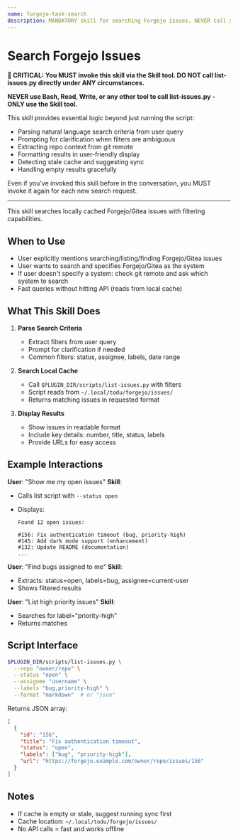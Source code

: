 ```yaml
---
name: forgejo-task-search
description: MANDATORY skill for searching Forgejo issues. NEVER call scripts/list-issues.py directly - ALWAYS use this skill via the Skill tool. Use when user wants to search Forgejo/Gitea issues. (plugin:forgejo@todu)
---
```


# Search Forgejo Issues

**🚨 CRITICAL: You MUST invoke this skill via the Skill tool. DO NOT call list-issues.py directly under ANY circumstances.**

**NEVER use Bash, Read, Write, or any other tool to call list-issues.py - ONLY use the Skill tool.**

This skill provides essential logic beyond just running the script:

- Parsing natural language search criteria from user query
- Prompting for clarification when filters are ambiguous
- Extracting repo context from git remote
- Formatting results in user-friendly display
- Detecting stale cache and suggesting sync
- Handling empty results gracefully

Even if you've invoked this skill before in the conversation, you MUST invoke it again for each new search request.

---

This skill searches locally cached Forgejo/Gitea issues with filtering capabilities.

## When to Use

- User explicitly mentions searching/listing/finding Forgejo/Gitea issues
- User wants to search and specifies Forgejo/Gitea as the system
- If user doesn't specify a system: check git remote and ask which system to search
- Fast queries without hitting API (reads from local cache)

## What This Skill Does

1. **Parse Search Criteria**
   - Extract filters from user query
   - Prompt for clarification if needed
   - Common filters: status, assignee, labels, date range

2. **Search Local Cache**
   - Call `$PLUGIN_DIR/scripts/list-issues.py` with filters
   - Script reads from `~/.local/todu/forgejo/issues/`
   - Returns matching issues in requested format

3. **Display Results**
   - Show issues in readable format
   - Include key details: number, title, status, labels
   - Provide URLs for easy access

## Example Interactions

**User**: "Show me my open issues"
**Skill**:

- Calls list script with `--status open`
- Displays:

  ```
  Found 12 open issues:

  #156: Fix authentication timeout (bug, priority-high)
  #145: Add dark mode support (enhancement)
  #132: Update README (documentation)
  ...
  ```

**User**: "Find bugs assigned to me"
**Skill**:

- Extracts: status=open, labels=bug, assignee=current-user
- Shows filtered results

**User**: "List high priority issues"
**Skill**:

- Searches for label="priority-high"
- Returns matches

## Script Interface

```bash
$PLUGIN_DIR/scripts/list-issues.py \
  --repo "owner/repo" \
  --status "open" \
  --assignee "username" \
  --labels "bug,priority-high" \
  --format "markdown"  # or "json"
```

Returns JSON array:

```json
[
  {
    "id": "156",
    "title": "Fix authentication timeout",
    "status": "open",
    "labels": ["bug", "priority-high"],
    "url": "https://forgejo.example.com/owner/repo/issues/156"
  }
]
```

## Notes

- If cache is empty or stale, suggest running sync first
- Cache location: `~/.local/todu/forgejo/issues/`
- No API calls = fast and works offline
